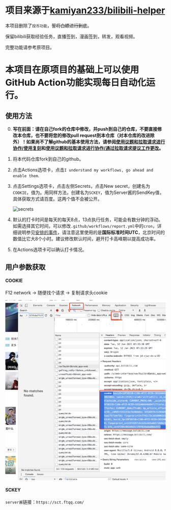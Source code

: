 # 项目来源于[kamiyan233/bilibili-helper](https://github.com/kamiyan233/bilibili-helper)

本项目删除了`投币功能`，~~誓将白嫖进行到底~~。

保留bilibili获取经验任务，直播签到，漫画签到，转发，观看视频。

完整功能请参考原项目。

# 本项目在原项目的基础上可以使用GitHub Action功能实现每日自动化运行。

## 使用方法

0. **写在前面：请在自己fork的仓库中修改，并push到自己的仓库，不要直接修改本仓库，也不要将您的修改pull request到本仓库（对本仓库的改进除外）！如果尚不了解github的基本使用方法，请参阅[使用议题和拉取请求进行协作/使用复刻](https://docs.github.com/cn/github/collaborating-with-issues-and-pull-requests/working-with-forks)和[使用议题和拉取请求进行协作/通过拉取请求提议工作更改](https://docs.github.com/cn/github/collaborating-with-issues-and-pull-requests/proposing-changes-to-your-work-with-pull-requests)。**

1. 将本代码仓库fork到自己的github。

2. 点击Actions选项卡，点击`I understand my workflows, go ahead and enable them`.

3. 点击Settings选项卡，点击左侧Secrets，点击New secret，创建名为`COOKIE`，值为。用同样方法，创建名为`SCKEY`，值为Server酱的SendKey值，具体获取方式请百度。这两个值不会被公开。

   ![secrets](imgs/image-20200826215037042.png)

4. 默认的打卡时间是每天的每天8点，13点执行任务，可能会有数分钟的浮动。如需选择其它时间，可以修改`.github/workflows/report.yml`中的`cron`，详细说明参见[安排的事件](https://docs.github.com/cn/actions/reference/events-that-trigger-workflows#scheduled-events)，请注意这里使用的是**国际标准时间UTC**，北京时间的数值比它大8个小时。建议修改默认时间，避开打卡高峰期以提高成功率。

5. 在Actions选项卡可以确认打卡情况。




## 用户参数获取
#### COOKIE
F12 network -> 随便找个请求 -> 复制请求头cookie

![图示](docs/img/cookie.png)

#### SCKEY
`server酱`链接：`https://sct.ftqq.com/`


